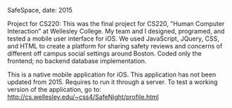 SafeSpace, date: 2015 

Project for CS220: This was the final project for CS220, "Human Computer Interaction" at Wellesley College. My team and I designed, programed, and tested a mobile user interface for iOS. We used JavaScript, JQuery, CSS, and HTML to create a platform for sharing safety reviews and concerns of different off campus social settings around Boston. Coded only the frontend; no backend database implementation.

This is a native mobile application for iOS. This application has not been updated from 2015. Requires to run it through a server. To test a working version of the application, go to: http://cs.wellesley.edu/~css4/SafeNight/profile.html 